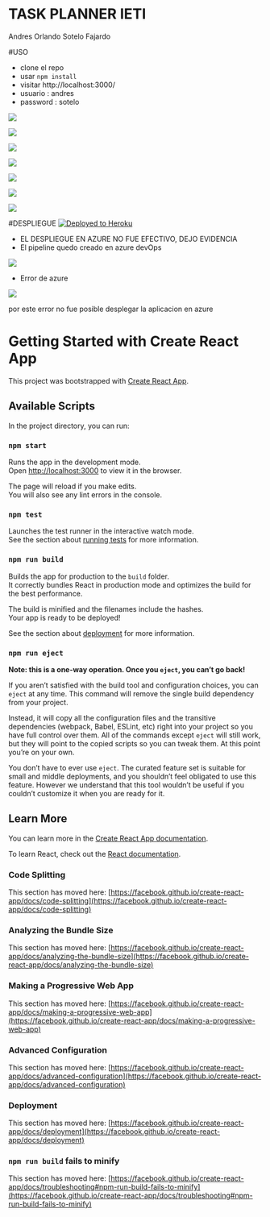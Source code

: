 # TASK PLANNER IETI
Andres Orlando Sotelo Fajardo

#USO 
- clone el repo
- usar ```npm install```
- visitar http://localhost:3000/ 
- usuario : andres
- password : sotelo


![](https://github.com/aosfandres/IETI-Lab3/blob/main/images/1.PNG)

![](https://github.com/aosfandres/IETI-Lab3/blob/main/images/2.PNG)

![](https://github.com/aosfandres/IETI-Lab3/blob/main/images/3.PNG)

![](https://github.com/aosfandres/IETI-Lab3/blob/main/images/4.PNG)

![](https://github.com/aosfandres/IETI-Lab3/blob/main/images/5.PNG)

![](https://github.com/aosfandres/IETI-Lab3/blob/main/images/6.PNG)

![](https://github.com/aosfandres/IETI-Lab3/blob/main/images/7.PNG)

#DESPLIEGUE
[![Deployed to Heroku](https://www.herokucdn.com/deploy/button.png)](https://task-plannerbyasof.herokuapp.com/)

- EL DESPLIEGUE EN AZURE NO FUE EFECTIVO, DEJO EVIDENCIA
- El pipeline quedo creado en azure devOps

![](https://github.com/aosfandres/IETI-Lab3/blob/main/images/dev.PNG)

- Error de azure

![](https://github.com/aosfandres/IETI-Lab3/blob/main/images/error1.PNG)

por este error no fue posible desplegar la aplicacion en azure

# Getting Started with Create React App

This project was bootstrapped with [Create React App](https://github.com/facebook/create-react-app).

## Available Scripts

In the project directory, you can run:

### `npm start`

Runs the app in the development mode.\
Open [http://localhost:3000](http://localhost:3000) to view it in the browser.

The page will reload if you make edits.\
You will also see any lint errors in the console.

### `npm test`

Launches the test runner in the interactive watch mode.\
See the section about [running tests](https://facebook.github.io/create-react-app/docs/running-tests) for more information.

### `npm run build`

Builds the app for production to the `build` folder.\
It correctly bundles React in production mode and optimizes the build for the best performance.

The build is minified and the filenames include the hashes.\
Your app is ready to be deployed!

See the section about [deployment](https://facebook.github.io/create-react-app/docs/deployment) for more information.

### `npm run eject`

**Note: this is a one-way operation. Once you `eject`, you can’t go back!**

If you aren’t satisfied with the build tool and configuration choices, you can `eject` at any time. This command will remove the single build dependency from your project.

Instead, it will copy all the configuration files and the transitive dependencies (webpack, Babel, ESLint, etc) right into your project so you have full control over them. All of the commands except `eject` will still work, but they will point to the copied scripts so you can tweak them. At this point you’re on your own.

You don’t have to ever use `eject`. The curated feature set is suitable for small and middle deployments, and you shouldn’t feel obligated to use this feature. However we understand that this tool wouldn’t be useful if you couldn’t customize it when you are ready for it.

## Learn More

You can learn more in the [Create React App documentation](https://facebook.github.io/create-react-app/docs/getting-started).

To learn React, check out the [React documentation](https://reactjs.org/).

### Code Splitting

This section has moved here: [https://facebook.github.io/create-react-app/docs/code-splitting](https://facebook.github.io/create-react-app/docs/code-splitting)

### Analyzing the Bundle Size

This section has moved here: [https://facebook.github.io/create-react-app/docs/analyzing-the-bundle-size](https://facebook.github.io/create-react-app/docs/analyzing-the-bundle-size)

### Making a Progressive Web App

This section has moved here: [https://facebook.github.io/create-react-app/docs/making-a-progressive-web-app](https://facebook.github.io/create-react-app/docs/making-a-progressive-web-app)

### Advanced Configuration

This section has moved here: [https://facebook.github.io/create-react-app/docs/advanced-configuration](https://facebook.github.io/create-react-app/docs/advanced-configuration)

### Deployment

This section has moved here: [https://facebook.github.io/create-react-app/docs/deployment](https://facebook.github.io/create-react-app/docs/deployment)

### `npm run build` fails to minify

This section has moved here: [https://facebook.github.io/create-react-app/docs/troubleshooting#npm-run-build-fails-to-minify](https://facebook.github.io/create-react-app/docs/troubleshooting#npm-run-build-fails-to-minify)
